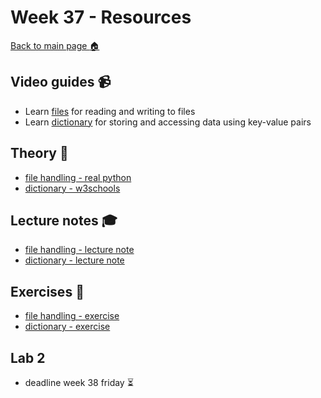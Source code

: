 # Week 37 - Resources

[Back to main page :house:](https://github.com/kokchun/Programmering-med-Python-21)

## Video guides :video_camera:

- Learn [files][file_vid] for reading and writing to files
- Learn [dictionary][dict_vid] for storing and accessing data using key-value pairs

[file_vid]: https://www.youtube.com/watch?v=4mX0uPQFLDU
[dict_vid]: https://www.youtube.com/watch?v=XCcpzWs-CI4

## Theory :book:

- [file handling - real python][real_files]
- [dictionary - w3schools][w3dict]

[w3dict]: https://www.w3schools.com/python/python_dictionaries.asp
[real_files]: https://realpython.com/read-write-files-python/

## Lecture notes :mortar_board:

- [file handling - lecture note](https://github.com/kokchun/Programmering-med-Python-21/blob/main/Lectures/L8-file-handling.ipynb)
- [dictionary - lecture note](https://github.com/kokchun/Programmering-med-Python-21/blob/main/Lectures/L9-dictionary.ipynb)

## Exercises :running:
- [file handling - exercise][file_exer]
- [dictionary - exercise][dict_exer]

[file_exer]: https://github.com/kokchun/Programmering-med-Python-21/blob/main/Exercises/08-file-handling.ipynb

[dict_exer]: https://github.com/kokchun/Programmering-med-Python-21/blob/main/Exercises/09-dictionary-exercises.ipynb

## Lab 2
- deadline week 38 friday :hourglass_flowing_sand:
